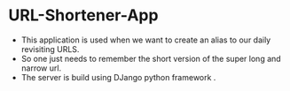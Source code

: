 # URL-Shortener-App

* This application is used when we want to create an alias to our daily revisiting URLS.
* So one just needs to remember the short version of the super long and narrow url.
* The server is build using DJango python framework .
